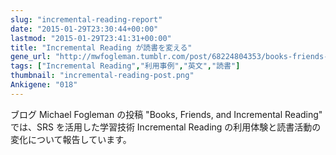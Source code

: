 ```yaml
---
slug: "incremental-reading-report"
date: "2015-01-29T23:30:44+00:00"
lastmod: "2015-01-29T23:41:31+00:00"
title: "Incremental Reading が読書を変える"
gene_url: "http://mwfogleman.tumblr.com/post/68224804353/books-friends-and-incremental-reading"
tags: ["Incremental Reading","利用事例","英文","読書"]
thumbnail: "incremental-reading-post.png"
Ankigene: "018"
---
```

ブログ Michael Fogleman の投稿 "Books, Friends, and Incremental Reading" では、SRS を活用した学習技術 Incremental Reading の利用体験と読書活動の変化について報告しています。


